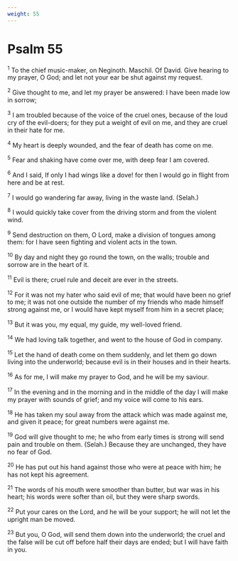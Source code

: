 ```yaml
---
weight: 55
---
```


# Psalm 55

<sup>1</sup> To the chief music-maker, on Neginoth. Maschil. Of David. Give hearing to my prayer, O God; and let not your ear be shut against my request. 

<sup>2</sup> Give thought to me, and let my prayer be answered: I have been made low in sorrow; 

<sup>3</sup> I am troubled because of the voice of the cruel ones, because of the loud cry of the evil-doers; for they put a weight of evil on me, and they are cruel in their hate for me. 

<sup>4</sup> My heart is deeply wounded, and the fear of death has come on me. 

<sup>5</sup> Fear and shaking have come over me, with deep fear I am covered. 

<sup>6</sup> And I said, If only I had wings like a dove! for then I would go in flight from here and be at rest. 

<sup>7</sup> I would go wandering far away, living in the waste land. (Selah.) 

<sup>8</sup> I would quickly take cover from the driving storm and from the violent wind. 

<sup>9</sup> Send destruction on them, O Lord, make a division of tongues among them: for I have seen fighting and violent acts in the town. 

<sup>10</sup> By day and night they go round the town, on the walls; trouble and sorrow are in the heart of it. 

<sup>11</sup> Evil is there; cruel rule and deceit are ever in the streets. 

<sup>12</sup> For it was not my hater who said evil of me; that would have been no grief to me; it was not one outside the number of my friends who made himself strong against me, or I would have kept myself from him in a secret place; 

<sup>13</sup> But it was you, my equal, my guide, my well-loved friend. 

<sup>14</sup> We had loving talk together, and went to the house of God in company. 

<sup>15</sup> Let the hand of death come on them suddenly, and let them go down living into the underworld; because evil is in their houses and in their hearts. 

<sup>16</sup> As for me, I will make my prayer to God, and he will be my saviour. 

<sup>17</sup> In the evening and in the morning and in the middle of the day I will make my prayer with sounds of grief; and my voice will come to his ears. 

<sup>18</sup> He has taken my soul away from the attack which was made against me, and given it peace; for great numbers were against me. 

<sup>19</sup> God will give thought to me; he who from early times is strong will send pain and trouble on them. (Selah.) Because they are unchanged, they have no fear of God. 

<sup>20</sup> He has put out his hand against those who were at peace with him; he has not kept his agreement. 

<sup>21</sup> The words of his mouth were smoother than butter, but war was in his heart; his words were softer than oil, but they were sharp swords. 

<sup>22</sup> Put your cares on the Lord, and he will be your support; he will not let the upright man be moved. 

<sup>23</sup> But you, O God, will send them down into the underworld; the cruel and the false will be cut off before half their days are ended; but I will have faith in you. 


